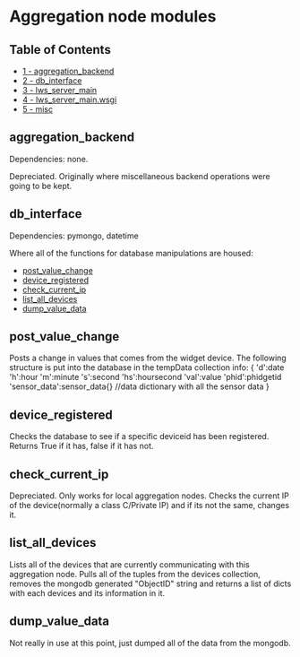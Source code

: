 Aggregation node modules
========================

Table of Contents
-----------------
* [1 - aggregation_backend](#aggregation_backend)
* [2 - db_interface](#db_interface)
* [3 - lws_server_main](#lws_server_main)
* [4 - lws_server_main.wsgi](#lws_server_main.wsgi)
* [5 - misc](#misc)


aggregation_backend
-------------------
Dependencies: none.

Depreciated. Originally where miscellaneous backend operations were going to be kept. 

db_interface
------------

Dependencies: pymongo, datetime

Where all of the functions for database manipulations are housed:

* [post_value_change](#post_value_change)
* [device_registered](#device_registered)
* [check_current_ip](#check_current_ip)
* [list_all_devices](#list_all_devices)
* [dump_value_data](#dump_value_data)

post_value_change
-----------------
Posts a change in values that comes from the widget device. The following structure is put into the database in the tempData collection
info:
       {
         'd':date
         'h':hour
         'm':minute
         's':second
         'hs':hoursecond
         'val':value
         'phid':phidgetid
         'sensor_data':sensor_data{} //data dictionary with all the sensor data
       }

device_registered
-----------------

Checks the database to see if a specific deviceid has been registered. Returns True if it has, false if it has not.

check_current_ip
----------------

Depreciated. Only works for local aggregation nodes. Checks the current IP of the device(normally a class C/Private IP) and if its not the same, changes it.

list_all_devices
----------------

Lists all of the devices that are currently communicating with this aggregation node. Pulls  all of the tuples from the devices collection, removes the mongodb generated "ObjectID" string and returns a list of dicts with each devices and its information in it.

dump_value_data
---------------

Not really in use at this point, just dumped all of the data from the mongodb.